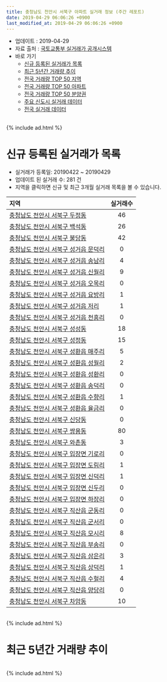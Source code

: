 ```yaml
---
title: 충청남도 천안시 서북구 아파트 실거래 정보 (주간 레포트)
date: 2019-04-29 06:06:26 +0900
last_modified_at: 2019-04-29 06:06:26 +0900
---
```


* 업데이트 : 2019-04-29
* 자료 출처 : [국토교통부 실거래가 공개시스템](http://rt.molit.go.kr)
* 바로 가기
    * [신규 등록된 실거래가 목록](#신규-등록된-실거래가-목록)
    * [최근 5년간 거래량 추이](#최근-5년간-거래량-추이)
    * [전국 거래량 TOP 50 지역](https://inasie.github.io/apt-trade-info/최근-3개월-전국에서-가장-거래가-많이-발생한-지역)
    * [전국 거래량 TOP 50 아파트](https://inasie.github.io/apt-trade-info/최근-3개월-전국에서-가장-거래가-많이-발생한-아파트)
    * [전국 거래량 TOP 50 분양권](https://inasie.github.io/apt-trade-info/최근-3개월-전국에서-가장-거래가-많이-발생한-분양권)
    * [주요 신도시 실거래 데이터](https://inasie.github.io/apt-trade-info/주요-신도시)
    * [전국 실거래 데이터](https://inasie.github.io/apt-trade-info/전국)

<br>
{% include ad.html %}
<br>

# 신규 등록된 실거래가 목록
* 실거래가 등록일: 20190422 ~ 20190429
* 업데이트 된 실거래 수: 281 건
* 지역을 클릭하면 신규 및 최근 3개월 실거래 목록을 볼 수 있습니다.


|지역|실거래수|
|:---|:---:|
|[충청남도 천안시 서북구 두정동](https://inasie.github.io/apt-trade-info/충청남도-천안시-서북구-두정동)|46|
|[충청남도 천안시 서북구 백석동](https://inasie.github.io/apt-trade-info/충청남도-천안시-서북구-백석동)|26|
|[충청남도 천안시 서북구 불당동](https://inasie.github.io/apt-trade-info/충청남도-천안시-서북구-불당동)|42|
|[충청남도 천안시 서북구 성거읍 문덕리](https://inasie.github.io/apt-trade-info/충청남도-천안시-서북구-성거읍-문덕리)|0|
|[충청남도 천안시 서북구 성거읍 송남리](https://inasie.github.io/apt-trade-info/충청남도-천안시-서북구-성거읍-송남리)|4|
|[충청남도 천안시 서북구 성거읍 신월리](https://inasie.github.io/apt-trade-info/충청남도-천안시-서북구-성거읍-신월리)|9|
|[충청남도 천안시 서북구 성거읍 오목리](https://inasie.github.io/apt-trade-info/충청남도-천안시-서북구-성거읍-오목리)|0|
|[충청남도 천안시 서북구 성거읍 요방리](https://inasie.github.io/apt-trade-info/충청남도-천안시-서북구-성거읍-요방리)|1|
|[충청남도 천안시 서북구 성거읍 저리](https://inasie.github.io/apt-trade-info/충청남도-천안시-서북구-성거읍-저리)|1|
|[충청남도 천안시 서북구 성거읍 천흥리](https://inasie.github.io/apt-trade-info/충청남도-천안시-서북구-성거읍-천흥리)|0|
|[충청남도 천안시 서북구 성성동](https://inasie.github.io/apt-trade-info/충청남도-천안시-서북구-성성동)|18|
|[충청남도 천안시 서북구 성정동](https://inasie.github.io/apt-trade-info/충청남도-천안시-서북구-성정동)|15|
|[충청남도 천안시 서북구 성환읍 매주리](https://inasie.github.io/apt-trade-info/충청남도-천안시-서북구-성환읍-매주리)|5|
|[충청남도 천안시 서북구 성환읍 성월리](https://inasie.github.io/apt-trade-info/충청남도-천안시-서북구-성환읍-성월리)|2|
|[충청남도 천안시 서북구 성환읍 성환리](https://inasie.github.io/apt-trade-info/충청남도-천안시-서북구-성환읍-성환리)|0|
|[충청남도 천안시 서북구 성환읍 송덕리](https://inasie.github.io/apt-trade-info/충청남도-천안시-서북구-성환읍-송덕리)|0|
|[충청남도 천안시 서북구 성환읍 수향리](https://inasie.github.io/apt-trade-info/충청남도-천안시-서북구-성환읍-수향리)|1|
|[충청남도 천안시 서북구 성환읍 율금리](https://inasie.github.io/apt-trade-info/충청남도-천안시-서북구-성환읍-율금리)|0|
|[충청남도 천안시 서북구 신당동](https://inasie.github.io/apt-trade-info/충청남도-천안시-서북구-신당동)|0|
|[충청남도 천안시 서북구 쌍용동](https://inasie.github.io/apt-trade-info/충청남도-천안시-서북구-쌍용동)|80|
|[충청남도 천안시 서북구 와촌동](https://inasie.github.io/apt-trade-info/충청남도-천안시-서북구-와촌동)|3|
|[충청남도 천안시 서북구 입장면 기로리](https://inasie.github.io/apt-trade-info/충청남도-천안시-서북구-입장면-기로리)|0|
|[충청남도 천안시 서북구 입장면 도림리](https://inasie.github.io/apt-trade-info/충청남도-천안시-서북구-입장면-도림리)|1|
|[충청남도 천안시 서북구 입장면 신덕리](https://inasie.github.io/apt-trade-info/충청남도-천안시-서북구-입장면-신덕리)|1|
|[충청남도 천안시 서북구 입장면 신두리](https://inasie.github.io/apt-trade-info/충청남도-천안시-서북구-입장면-신두리)|0|
|[충청남도 천안시 서북구 입장면 하장리](https://inasie.github.io/apt-trade-info/충청남도-천안시-서북구-입장면-하장리)|0|
|[충청남도 천안시 서북구 직산읍 군동리](https://inasie.github.io/apt-trade-info/충청남도-천안시-서북구-직산읍-군동리)|0|
|[충청남도 천안시 서북구 직산읍 군서리](https://inasie.github.io/apt-trade-info/충청남도-천안시-서북구-직산읍-군서리)|0|
|[충청남도 천안시 서북구 직산읍 모시리](https://inasie.github.io/apt-trade-info/충청남도-천안시-서북구-직산읍-모시리)|8|
|[충청남도 천안시 서북구 직산읍 부송리](https://inasie.github.io/apt-trade-info/충청남도-천안시-서북구-직산읍-부송리)|0|
|[충청남도 천안시 서북구 직산읍 삼은리](https://inasie.github.io/apt-trade-info/충청남도-천안시-서북구-직산읍-삼은리)|3|
|[충청남도 천안시 서북구 직산읍 상덕리](https://inasie.github.io/apt-trade-info/충청남도-천안시-서북구-직산읍-상덕리)|1|
|[충청남도 천안시 서북구 직산읍 수헐리](https://inasie.github.io/apt-trade-info/충청남도-천안시-서북구-직산읍-수헐리)|4|
|[충청남도 천안시 서북구 직산읍 양당리](https://inasie.github.io/apt-trade-info/충청남도-천안시-서북구-직산읍-양당리)|0|
|[충청남도 천안시 서북구 차암동](https://inasie.github.io/apt-trade-info/충청남도-천안시-서북구-차암동)|10|


<br>
{% include ad.html %}
<br>

# 최근 5년간 거래량 추이


<div style="width:100%;">
    <canvas id="deal_progress" height="200"></canvas>
</div>

<script>
new Chart(document.getElementById("deal_progress"), {
    type: 'line',
    data: {
        labels: ['201404','201405','201406','201407','201408','201409','201410','201411','201412','201501','201502','201503','201504','201505','201506','201507','201508','201509','201510','201511','201512','201601','201602','201603','201604','201605','201606','201607','201608','201609','201610','201611','201612','201701','201702','201703','201704','201705','201706','201707','201708','201709','201710','201711','201712','201801','201802','201803','201804','201805','201806','201807','201808','201809','201810','201811','201812','201901','201902','201903','201904'],
        datasets: [{
            label: '매매',
            pointRadius: 1,
            data: [600, 552, 492, 581, 614, 674, 636, 571, 439, 501, 441, 619, 565, 504, 506, 536, 412, 439, 448, 403, 313, 297, 277, 339, 329, 345, 347, 374, 392, 384, 457, 358, 369, 315, 419, 453, 394, 403, 520, 469, 403, 470, 386, 445, 392, 521, 494, 729, 520, 454, 446, 367, 422, 531, 834, 786, 514, 647, 556, 608, 236],
            borderColor: "rgba(255, 201, 14, 1)",
            backgroundColor: "rgba(255, 201, 14, 0.5)",
            fill: false,
            lineTension: 0
        },{
            label: '전월세',
            pointRadius: 1,
            data: [476, 504, 449, 461, 521, 456, 519, 505, 537, 764, 697, 707, 614, 520, 535, 480, 501, 456, 536, 464, 524, 607, 699, 759, 607, 556, 559, 479, 502, 550, 670, 589, 603, 652, 838, 699, 622, 592, 654, 679, 618, 616, 530, 628, 722, 774, 752, 793, 779, 714, 605, 560, 526, 516, 618, 522, 624, 835, 791, 649, 321],
            borderColor: "rgba(0, 141, 185, 1)",
            backgroundColor: "rgba(0, 141, 185, 0.5)",
            fill: false,
            lineTension: 0
        }
        ]
    },
    options: {
        responsive: true,
        title: {
            display: false
        },
        tooltips: {
            mode: 'index',
            intersect: false
        },
        hover: {
            mode: 'nearest',
            intersect: true
        },
        scales: {
            xAxes: [{
                display: true,
                scaleLabel: {
                    display: true,
                    labelString: '년/월'
                }
            }],
            yAxes: [{
                display: true,
                ticks: {
                    suggestedMin: 0,
                },
                scaleLabel: {
                    display: true,
                    labelString: '실거래 수'
                }
            }]
        }
    }
});

</script>


<br>
{% include ad.html %}
<br>

